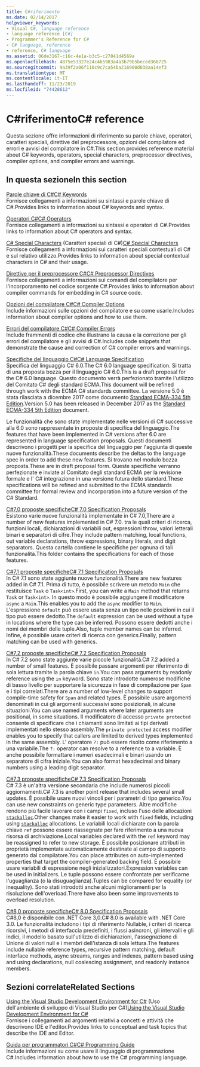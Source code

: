 ```yaml
---
title: C#riferimento
ms.date: 02/14/2017
helpviewer_keywords:
- Visual C#, language reference
- language reference [C#]
- Programmer's Reference for C#
- C# language, reference
- reference, C# language
ms.assetid: 06de3167-c16c-4e1a-b3c5-c27841d4569a
ms.openlocfilehash: 4875e53327e24c4b5983a4a3b79b5beced368725
ms.sourcegitcommit: 9a39f2a06f110c9c7ca54ba216900d038aa14ef3
ms.translationtype: MT
ms.contentlocale: it-IT
ms.lasthandoff: 11/23/2019
ms.locfileid: "74428612"
---
```

# <a name="c-reference"></a><span data-ttu-id="e8820-102">C#riferimento</span><span class="sxs-lookup"><span data-stu-id="e8820-102">C# reference</span></span>

<span data-ttu-id="e8820-103">Questa sezione offre informazioni di riferimento su parole chiave, operatori, caratteri speciali, direttive del preprocessore, opzioni del compilatore ed errori e avvisi del compilatore in C#.</span><span class="sxs-lookup"><span data-stu-id="e8820-103">This section provides reference material about C# keywords, operators, special characters, preprocessor directives, compiler options, and compiler errors and warnings.</span></span>  
  
## <a name="in-this-section"></a><span data-ttu-id="e8820-104">In questa sezione</span><span class="sxs-lookup"><span data-stu-id="e8820-104">In this section</span></span>

 [<span data-ttu-id="e8820-105">Parole chiave di C#</span><span class="sxs-lookup"><span data-stu-id="e8820-105">C# Keywords</span></span>](./keywords/index.md)  
 <span data-ttu-id="e8820-106">Fornisce collegamenti a informazioni su sintassi e parole chiave di C#.</span><span class="sxs-lookup"><span data-stu-id="e8820-106">Provides links to information about C# keywords and syntax.</span></span>  
  
 [<span data-ttu-id="e8820-107">Operatori C#</span><span class="sxs-lookup"><span data-stu-id="e8820-107">C# Operators</span></span>](./operators/index.md)  
 <span data-ttu-id="e8820-108">Fornisce collegamenti a informazioni su sintassi e operatori di C#.</span><span class="sxs-lookup"><span data-stu-id="e8820-108">Provides links to information about C# operators and syntax.</span></span>  

 <span data-ttu-id="e8820-109">[C# Special Characters](./tokens/index.md) (Caratteri speciali di C#)</span><span class="sxs-lookup"><span data-stu-id="e8820-109">[C# Special Characters](./tokens/index.md)</span></span>  
 <span data-ttu-id="e8820-110">Fornisce collegamenti a informazioni sui caratteri speciali contestuali di C# e sul relativo utilizzo.</span><span class="sxs-lookup"><span data-stu-id="e8820-110">Provides links to information about special contextual characters in C# and their usage.</span></span>  

 [<span data-ttu-id="e8820-111">Direttive per il preprocessore C#</span><span class="sxs-lookup"><span data-stu-id="e8820-111">C# Preprocessor Directives</span></span>](./preprocessor-directives/index.md)  
 <span data-ttu-id="e8820-112">Fornisce collegamenti a informazioni sui comandi del compilatore per l'incorporamento nel codice sorgente C#.</span><span class="sxs-lookup"><span data-stu-id="e8820-112">Provides links to information about compiler commands for embedding in C# source code.</span></span>  
  
 [<span data-ttu-id="e8820-113">Opzioni del compilatore C#</span><span class="sxs-lookup"><span data-stu-id="e8820-113">C# Compiler Options</span></span>](./compiler-options/index.md)  
 <span data-ttu-id="e8820-114">Include informazioni sulle opzioni del compilatore e su come usarle.</span><span class="sxs-lookup"><span data-stu-id="e8820-114">Includes information about compiler options and how to use them.</span></span>  
  
 [<span data-ttu-id="e8820-115">Errori del compilatore C#</span><span class="sxs-lookup"><span data-stu-id="e8820-115">C# Compiler Errors</span></span>](./compiler-messages/index.md)  
 <span data-ttu-id="e8820-116">Include frammenti di codice che illustrano la causa e la correzione per gli errori del compilatore e gli avvisi di C#.</span><span class="sxs-lookup"><span data-stu-id="e8820-116">Includes code snippets that demonstrate the cause and correction of C# compiler errors and warnings.</span></span>  
  
 [<span data-ttu-id="e8820-117">Specifiche del linguaggio C#</span><span class="sxs-lookup"><span data-stu-id="e8820-117">C# Language Specification</span></span>](../../../_csharplang/spec/introduction.md)  
 <span data-ttu-id="e8820-118">Specifica del linguaggio C# 6.0.</span><span class="sxs-lookup"><span data-stu-id="e8820-118">The C# 6.0 language specification.</span></span> <span data-ttu-id="e8820-119">Si tratta di una proposta bozza per il linguaggio C# 6.0.</span><span class="sxs-lookup"><span data-stu-id="e8820-119">This is a draft proposal for the C# 6.0 language.</span></span> <span data-ttu-id="e8820-120">Questo documento verrà perfezionato tramite l'utilizzo del Comitato C# degli standard ECMA.</span><span class="sxs-lookup"><span data-stu-id="e8820-120">This document will be refined through work with the ECMA C# standards committee.</span></span> <span data-ttu-id="e8820-121">La versione 5.0 è stata rilasciata a dicembre 2017 come documento [Standard ECMA-334 5th Edition](https://www.ecma-international.org/publications/files/ECMA-ST/ECMA-334.pdf).</span><span class="sxs-lookup"><span data-stu-id="e8820-121">Version 5.0 has been released in December 2017 as the [Standard ECMA-334 5th Edition](https://www.ecma-international.org/publications/files/ECMA-ST/ECMA-334.pdf) document.</span></span>

<span data-ttu-id="e8820-122">Le funzionalità che sono state implementate nelle versioni di C# successive alla 6.0 sono rappresentate in proposte di specifica del linguaggio.</span><span class="sxs-lookup"><span data-stu-id="e8820-122">The features that have been implemented in C# versions after 6.0 are represented in language specification proposals.</span></span> <span data-ttu-id="e8820-123">Questi documenti descrivono i progetti per la specifica del linguaggio per l'aggiunta di queste nuove funzionalità.</span><span class="sxs-lookup"><span data-stu-id="e8820-123">These documents describe the deltas to the language spec in order to add these new features.</span></span> <span data-ttu-id="e8820-124">Si trovano nel modulo bozza proposta.</span><span class="sxs-lookup"><span data-stu-id="e8820-124">These are in draft proposal form.</span></span> <span data-ttu-id="e8820-125">Queste specifiche verranno perfezionate e inviate al Comitato degli standard ECMA per la revisione formale e l' C# integrazione in una versione futura dello standard.</span><span class="sxs-lookup"><span data-stu-id="e8820-125">These specifications will be refined and submitted to the ECMA standards committee for formal review and incorporation into a future version of the C# Standard.</span></span>

 [<span data-ttu-id="e8820-126">C#7,0 proposte specifiche</span><span class="sxs-lookup"><span data-stu-id="e8820-126">C# 7.0 Specification Proposals</span></span>](../../../_csharplang/proposals/csharp-7.0/pattern-matching.md)  
 <span data-ttu-id="e8820-127">Esistono varie nuove funzionalità implementate in C# 7.0,</span><span class="sxs-lookup"><span data-stu-id="e8820-127">There are a number of new features implemented in C# 7.0.</span></span> <span data-ttu-id="e8820-128">tra le quali criteri di ricerca, funzioni locali, dichiarazioni di variabili out, espressioni throw, valori letterali binari e separatori di cifre.</span><span class="sxs-lookup"><span data-stu-id="e8820-128">They include pattern matching, local functions, out variable declarations, throw expressions, binary literals, and digit separators.</span></span> <span data-ttu-id="e8820-129">Questa cartella contiene le specifiche per ognuna di tali funzionalità.</span><span class="sxs-lookup"><span data-stu-id="e8820-129">This folder contains the specifications for each of those features.</span></span>
  
 [<span data-ttu-id="e8820-130">C#7,1 proposte specifiche</span><span class="sxs-lookup"><span data-stu-id="e8820-130">C# 7.1 Specification Proposals</span></span>](../../../_csharplang/proposals/csharp-7.1/async-main.md)  
 <span data-ttu-id="e8820-131">In C# 7.1 sono state aggiunte nuove funzionalità.</span><span class="sxs-lookup"><span data-stu-id="e8820-131">There are new features added in C# 7.1.</span></span> <span data-ttu-id="e8820-132">Prima di tutto, è possibile scrivere un metodo `Main` che restituisce `Task` o `Task<int>`.</span><span class="sxs-lookup"><span data-stu-id="e8820-132">First, you can write a `Main` method that returns `Task` or `Task<int>`.</span></span> <span data-ttu-id="e8820-133">In questo modo è possibile aggiungere il modificatore `async` a `Main`.</span><span class="sxs-lookup"><span data-stu-id="e8820-133">This enables you to add the `async` modifier to `Main`.</span></span> <span data-ttu-id="e8820-134">L'espressione `default` può essere usata senza un tipo nelle posizioni in cui il tipo può essere dedotto.</span><span class="sxs-lookup"><span data-stu-id="e8820-134">The `default` expression can be used without a type in locations where the type can be inferred.</span></span> <span data-ttu-id="e8820-135">Possono essere dedotti anche i nomi dei membri delle tuple.</span><span class="sxs-lookup"><span data-stu-id="e8820-135">Also, tuple member names can be inferred.</span></span> <span data-ttu-id="e8820-136">Infine, è possibile usare criteri di ricerca con generics.</span><span class="sxs-lookup"><span data-stu-id="e8820-136">Finally, pattern matching can be used with generics.</span></span>

 [<span data-ttu-id="e8820-137">C#7,2 proposte specifiche</span><span class="sxs-lookup"><span data-stu-id="e8820-137">C# 7.2 Specification Proposals</span></span>](../../../_csharplang/proposals/csharp-7.2/readonly-ref.md)  
 <span data-ttu-id="e8820-138">In C# 7.2 sono state aggiunte varie piccole funzionalità.</span><span class="sxs-lookup"><span data-stu-id="e8820-138">C# 7.2 added a number of small features.</span></span> <span data-ttu-id="e8820-139">È possibile passare argomenti per riferimento di sola lettura tramite la parola chiave `in`.</span><span class="sxs-lookup"><span data-stu-id="e8820-139">You can pass arguments by readonly reference using the `in` keyword.</span></span> <span data-ttu-id="e8820-140">Sono state introdotte numerose modifiche di basso livello per supportare la sicurezza in fase di compilazione per `Span` e i tipi correlati.</span><span class="sxs-lookup"><span data-stu-id="e8820-140">There are a number of low-level changes to support compile-time safety for `Span` and related types.</span></span> <span data-ttu-id="e8820-141">È possibile usare argomenti denominati in cui gli argomenti successivi sono posizionali, in alcune situazioni.</span><span class="sxs-lookup"><span data-stu-id="e8820-141">You can use named arguments where later arguments are positional, in some situations.</span></span> <span data-ttu-id="e8820-142">Il modificatore di accesso `private protected` consente di specificare che i chiamanti sono limitati ai tipi derivati implementati nello stesso assembly.</span><span class="sxs-lookup"><span data-stu-id="e8820-142">The `private protected` access modifier enables you to specify that callers are limited to derived types implemented in the same assembly.</span></span> <span data-ttu-id="e8820-143">L' operatore `?:` può essere risolto come riferimento a una variabile.</span><span class="sxs-lookup"><span data-stu-id="e8820-143">The `?:` operator can resolve to a reference to a variable.</span></span> <span data-ttu-id="e8820-144">È anche possibile formattare i numeri esadecimali e binari usando un separatore di cifra iniziale.</span><span class="sxs-lookup"><span data-stu-id="e8820-144">You can also format hexadecimal and binary numbers using a leading digit separator.</span></span>

 [<span data-ttu-id="e8820-145">C#7,3 proposte specifiche</span><span class="sxs-lookup"><span data-stu-id="e8820-145">C# 7.3 Specification Proposals</span></span>](../../../_csharplang/proposals/csharp-7.3/blittable.md)  
 <span data-ttu-id="e8820-146">C# 7.3 è un'altra versione secondaria che include numerosi piccoli aggiornamenti.</span><span class="sxs-lookup"><span data-stu-id="e8820-146">C# 7.3 is another point release that includes several small updates.</span></span> <span data-ttu-id="e8820-147">È possibile usare nuovi vincoli per i parametri di tipo generico.</span><span class="sxs-lookup"><span data-stu-id="e8820-147">You can use new constraints on generic type parameters.</span></span> <span data-ttu-id="e8820-148">Altre modifiche rendono più facile lavorare con i campi `fixed`, incluso l'uso delle allocazioni [`stackalloc`](./operators/stackalloc.md).</span><span class="sxs-lookup"><span data-stu-id="e8820-148">Other changes make it easier to work with `fixed` fields, including using [`stackalloc`](./operators/stackalloc.md) allocations.</span></span> <span data-ttu-id="e8820-149">Le variabili locali dichiarate con la parola chiave `ref` possono essere riassegnate per fare riferimento a una nuova risorsa di archiviazione.</span><span class="sxs-lookup"><span data-stu-id="e8820-149">Local variables declared with the `ref` keyword may be reassigned to refer to new storage.</span></span> <span data-ttu-id="e8820-150">È possibile posizionare attributi in proprietà implementate automaticamente destinate al campo di supporto generato dal compilatore.</span><span class="sxs-lookup"><span data-stu-id="e8820-150">You can place attributes on auto-implemented properties that target the compiler-generated backing field.</span></span> <span data-ttu-id="e8820-151">È possibile usare variabili di espressione negli inizializzatori.</span><span class="sxs-lookup"><span data-stu-id="e8820-151">Expression variables can be used in initializers.</span></span> <span data-ttu-id="e8820-152">Le tuple possono essere confrontate per verificarne l'uguaglianza (o la disuguaglianza).</span><span class="sxs-lookup"><span data-stu-id="e8820-152">Tuples can be compared for equality (or inequality).</span></span> <span data-ttu-id="e8820-153">Sono stati introdotti anche alcuni miglioramenti per la risoluzione dell'overload.</span><span class="sxs-lookup"><span data-stu-id="e8820-153">There have also been some improvements to overload resolution.</span></span>
  
 [<span data-ttu-id="e8820-154">C#8,0 proposte specifiche</span><span class="sxs-lookup"><span data-stu-id="e8820-154">C# 8.0 Specification Proposals</span></span>](../../../_csharplang/proposals/csharp-8.0/nullable-reference-types.md)  
 <span data-ttu-id="e8820-155">C#8,0 è disponibile con .NET Core 3,0.</span><span class="sxs-lookup"><span data-stu-id="e8820-155">C# 8.0 is available with .NET Core 3.0.</span></span> <span data-ttu-id="e8820-156">Le funzionalità includono i tipi di riferimento Nullable, i criteri di ricerca ricorsivi, i metodi di interfaccia predefiniti, i flussi asincroni, gli intervalli e gli indici, il modello basato sull'utilizzo di dichiarazioni, l'assegnazione di Unione di valori null e i membri dell'istanza di sola lettura.</span><span class="sxs-lookup"><span data-stu-id="e8820-156">The features include nullable reference types, recursive pattern matching, default interface methods, async streams, ranges and indexes, pattern based using and using declarations, null coalescing assignment, and readonly instance members.</span></span>
  
## <a name="related-sections"></a><span data-ttu-id="e8820-157">Sezioni correlate</span><span class="sxs-lookup"><span data-stu-id="e8820-157">Related Sections</span></span>  

 <span data-ttu-id="e8820-158">[Using the Visual Studio Development Environment for C#](/visualstudio/get-started/csharp) (Uso dell'ambiente di sviluppo di Visual Studio per C#)</span><span class="sxs-lookup"><span data-stu-id="e8820-158">[Using the Visual Studio Development Environment for C#](/visualstudio/get-started/csharp)</span></span>  
 <span data-ttu-id="e8820-159">Fornisce i collegamenti ad argomenti relativi a concetti e attività che descrivono IDE e l'editor.</span><span class="sxs-lookup"><span data-stu-id="e8820-159">Provides links to conceptual and task topics that describe the IDE and Editor.</span></span>  
  
 [<span data-ttu-id="e8820-160">Guida per programmatori C#</span><span class="sxs-lookup"><span data-stu-id="e8820-160">C# Programming Guide</span></span>](../programming-guide/index.md)  
 <span data-ttu-id="e8820-161">Include informazioni su come usare il linguaggio di programmazione C#.</span><span class="sxs-lookup"><span data-stu-id="e8820-161">Includes information about how to use the C# programming language.</span></span>
